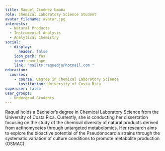 ```yaml
---
title: Raquel Jiménez Umaña
role: Chemical Laboratory Science Student
avatar_filename: avatar.jpg
interests:
  - Natural Products
  - Instrumental Analysis
  - Analytical Chemistry
social:
  - display:
      header: false
    icon_pack: fas
    icon: envelope
    link: "mailto:raquedju@hotmail.com "
education:
  courses:
    - course: Degree in Chemical Laboratory Science
      institution: University of Costa Rica
superuser: false
user_groups:
  - Undergrad Students
---
```

Raquel holds a Bachelor’s degree in Chemical Laboratory Science from the University of Costa Rica. Currently, she is conducting her dissertation focusing on the study of the chemical diversity of natural products derived from actinomycetes through untargeted metabolomics. Her research aims to explore the bioactive potential of the Pseudonocardia strains through the systematic variation of culture conditions to promote metabolite production (OSMAC).
